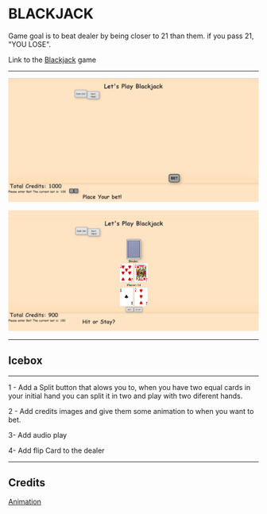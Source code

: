 BLACKJACK
=======================
Game goal is to beat dealer by being closer to 21 than them. if you pass 21, "YOU LOSE".

Link to the [Blackjack](https://julian-boyne-blackjack.netlify.app) game

-------
![front game image.png](images/assets/screenshot/front%20game.png)

![next game image.png](images/assets/screenshot/next%20game%20image.png)

-------



Icebox
-----------------------
----------------------
1 - Add a Split button that alows you to, when you have two equal cards in your initial hand you can split it in two and play with two diferent hands.

2 - Add credits images and give them some animation to when you want to bet.

3- Add audio play

4- Add flip Card to the dealer

--------------------


Credits
---
[Animation](https://animate.style/)


